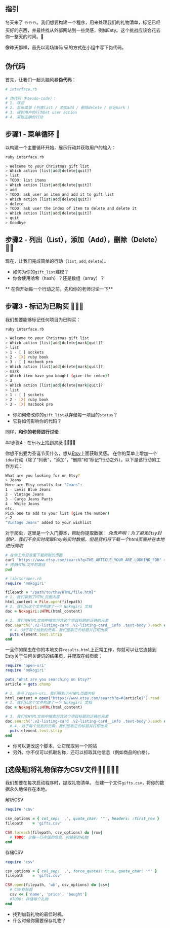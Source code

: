 ## 指引

冬天来了 ⛄⛄⛄。我们想要构建一个程序，用来处理我们的礼物清单，标记已经买好的东西，并最终找从外部网站到一些灵感，例如Esty。这个挑战应该会花去你一整天的时间。🎁

像昨天那样，首先以现场编码 💻的方式在小组中写下伪代码。

## 伪代码

首先，让我们一起头脑风暴**伪代码**：

```ruby
# interface.rb

# 伪代码（Pseudo-code）:
# 1. 欢迎
# 2. 显示菜单 (列表list / 添加add / 删除delete / 标记mark )
# 3. 得到用户的行为Get user action
# 4. 采取正确的行动
```

## 步骤1 - 菜单循环 🎁

以构建一个主要循环开始，展示行动并获取用户的输入：

```bash
ruby interface.rb

> Welcome to your Christmas gift list
> Which action [list|add|delete|quit]?
> list
> TODO: list items
> Which action [list|add|delete|quit]?
> add
> TODO: ask user an item and add it to gift list
> Which action [list|add|delete|quit]?
> delete
> TODO: ask user the index of item to delete and delete it
> Which action [list|add|delete|quit]?
> quit
> Goodbye
```

## 步骤2 - 列出（List），添加（Add），删除（Delete） 🎁🎁

现在，让我们完成简单的行动（`list`, `add`, `delete`）。

- 如何为你的`gift_list`建模？
- 你会使用哈希（hash）？还是数组（array）？

** 在你开始每一个行动之前，先和你的老师讨论一下**

## 步骤3 - 标记为已购买 🎁🎁🎁

我们想要能够标记任何项目为已购买：


```bash
ruby interface.rb

> Welcome to your Christmas gift list
> Which action [list|add|delete|mark|quit]?
> list
> 1 - [ ] sockets
> 2 - [X] ruby book
> 3 - [ ] macbook pro
> Which action [list|add|delete|mark|quit]?
> mark
> Which item have you bought (give the index)?
> 3
> Which action [list|add|delete|mark|quit]?
> list
> 1 - [ ] sockets
> 2 - [X] ruby book
> 3 - [X] macbook pro
```

- 你如何修改你的`gift_list`以存储每一项目的`status`？
- 它将如何影响你的代码？

同样，**和你的老师进行讨论**

##步骤4 - 在Esty上找到灵感 🎁🎁🎁🎁

你想不出要为圣诞节买什么，想从[Etsy](https://www.etsy.com)上面获取灵感。
在你的菜单上增加一个`idea`行动（除了“列表”，“添加”，“删除”和“标记”行动之外）。以下是该行动的工作方式：


```bash
What are you looking for on Etsy?
> Jeans
Here are Etsy results for "Jeans":
1 - Levis Blue Jeans
2 - Vintage Jeans
3 - Cargo Jeans Pants
4 - White Jeans
etc.
Pick one to add to your list (give the number)
> 2
"Vintage Jeans" added to your wishlist
```

对于爬虫，这里是一个入门脚本，帮助你提取数据：
_免责声明：为了避免Etsy封禁IP，我们不会实时爬取Etsy的实时数据，但是我们将下载一个html页面并在本地进行爬取_


```bash
# 在你工作目录里下载爬取的页面
curl "https://www.etsy.com/search?q=THE_ARTICLE_YOUR_ARE_LOOKING_FOR" > results.html
# 得到HTML文件的路径
pwd
```
```ruby
# lib/scraper.rb
require 'nokogiri'

filepath = "/path/to/the/HTML/file.html"
# 1. 我们拿到了HTML页面内容
html_content = File.open(filepath)
# 2. 我们从这个文件构建了一个 Nokogiri 文档
doc = Nokogiri::HTML(html_content)

# 3. 我们在HTML文档中搜索包含这个项目标题的正确的元素
doc.search('.v2-listing-card .v2-listing-card__info .text-body').each do |element|
  # 4. 对于每个找到的元素，我们提取它的标题并打印出来
  puts element.text.strip
end
```
一旦你的爬虫在你的本地文件`results.html`上正常工作，你就可以让它连接到Esty关于任何关键词的结果页，并爬取在线页面：

```ruby
require 'open-uri'
require 'nokogiri'

puts "What are you searching on Etsy?"
article = gets.chomp

# 1. 多亏了open-uri，我们得到了HTNML页面内容
html_content = open("https://www.etsy.com/search?q=#{article}").read
# 2. 我们从这个文件构建了一个 Nokogiri 文档
doc = Nokogiri::HTML(html_content)

# 3. 我们在HTML文档中搜索包含这个项目标题的正确的元素
doc.search('.v2-listing-card .v2-listing-card__info .text-body').each do |element|
  # 4. 对于每个找到的元素，我们提取它的标题并打印出来
  puts element.text.strip
end
```
- 你可以更改这个脚本，让它爬取另一个网站
- 另外，你不仅可以抓取名称，还可以抓取其他信息（例如商品的价格）。

## [选做题]将礼物保存为CSV文件🎁🎁🎁🎁🎁
我们想要在每次启动程序时，提取礼物清单。
创建一个文件`gifts.csv`，将你的数据永久地保存在本地。

解析CSV

```ruby
require 'csv'

csv_options = { col_sep: ',', quote_char: '"', headers: :first_row }
filepath    = 'gifts.csv'

CSV.foreach(filepath, csv_options) do |row|
  # TODO: 以每一行存储的信息，构建新的礼物
end
```

存储CSV

```ruby
require 'csv'

csv_options = { col_sep: ',', force_quotes: true, quote_char: '"' }
filepath    = 'gifts.csv'

CSV.open(filepath, 'wb', csv_options) do |csv|
  # CSV有标题
  csv << ['name', 'price', 'bought']
  #TODO: 存储每个礼物
end
```

- 找到加载礼物的最佳时机。
- 什么时候你需要保存礼物？
